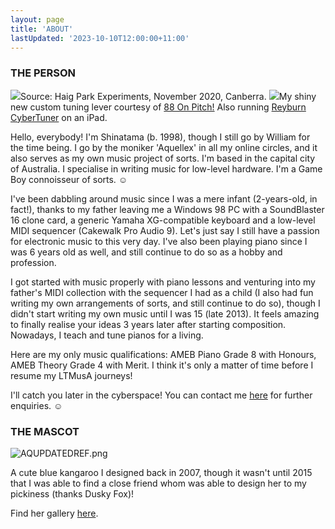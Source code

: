 ```yaml
---
layout: page
title: 'ABOUT'
lastUpdated: '2023-10-10T12:00:00+11:00'
---
```


### THE PERSON

<img src="/img/2020gig.jpg" />Source: Haig Park Experiments, November 2020, Canberra.
<img src="/img/2021job.jpg" />My shiny new custom tuning lever courtesy of <a href="https://www.88onpitch.com/" target = _blank>88 On Pitch!</a> Also running <a href="https://www.cybertuner.com/" target = _blank>Reyburn CyberTuner</a> on an iPad.

<!-- <img src="/img/melb2018.jpg" />*Source: Square Sounds Melbourne 2018, 24 Moons* (I'm the one with the Rubik's Cube and purple shirt!)
<img src="/img/tokyo2018.jpg" />*Source: Square Sounds Tokyo 2018, Sacabo Cafe*
<br> -->

Hello, everybody! I'm Shinatama (b. 1998), though I still go by William for the time being. I go by the moniker 'Aquellex' in all my online circles, and it also serves as my own music project of sorts. I'm based in the capital city of Australia. I specialise in writing music for low-level hardware. I'm a Game Boy connoisseur of sorts. &#9786;

I've been dabbling around music since I was a mere infant (2-years-old, in fact!), thanks to my father leaving me a Windows 98 PC with a SoundBlaster 16 clone card, a generic Yamaha XG-compatible keyboard and a low-level MIDI sequencer (Cakewalk Pro Audio 9). Let's just say I still have a passion for electronic music to this very day. I've also been playing piano since I was 6 years old as well, and still continue to do so as a hobby and profession.

I got started with music properly with piano lessons and venturing into my father's MIDI collection with the sequencer I had as a child (I also had fun writing my own arrangements of sorts, and still continue to do so), though I didn't start writing my own music until I was 15 (late 2013). It feels amazing to finally realise your ideas 3 years later after starting composition. Nowadays, I teach and tune pianos for a living.

Here are my only music qualifications: AMEB Piano Grade 8 with Honours, AMEB Theory Grade 4 with Merit. I think it's only a matter of time before I resume my LTMusA journeys!

I'll catch you later in the cyberspace! You can contact me [here](mailto:aquellex@f0xpa.ws) for further enquiries. &#9786;

### THE MASCOT

![AQUPDATEDREF.png](/img/AQUELLEX_REFSHEET2-clip2.png)

A cute blue kangaroo I designed back in 2007, though it wasn't until 2015 that I was able to find a close friend whom was able to design her to my pickiness (thanks Dusky Fox)!

Find her gallery <a href="https://refsheet.net/bluekangaroo/aquellex/" target="_blank">here</a>.

<!-- ### GEAR

#### Computer

- Custom-built i7 4770K @ 3.5 Ghz
- 16GB memory
- 256GB SSD
- 2TB WD Black
- 1TB WD Blue
- 2 monitors

#### Software

- <a href="http://littlesounddj.com" target="_blank">LSDJ</a>, <a href="https://github.com/jimbo1qaz/j0CC-FamiTracker" target="_blank">j0CC-FamiTracker</a>, <a href="http://deflemask.com" target="_blank">DefleMask Tracker</a>, <a href="https://openmpt.org" target="_blank">OpenMPT</a> (composition, arranging)
- <a href="https://cakewalk.com" target="_blank">Cakewalk By BandLab</a> ∞ & <a href="https://renoise.com" target="_blank">Renoise</a> & <a href="https://reaper.fm" target="_blank">REAPER</a> (production)
- <a href="https://avid.com/sibelius" target="_blank">Sibelius</a> (scoring, arranging)
- <a href="http://audacityteam.org" target="_blank">Audacity</a> & <a href="https://goldwave.com" target="_blank">GoldWave</a> (file processing)
- Cakewalk Pro Audio 9, Domino v1.43 (low-level MIDI editing)

#### Hardware & instruments

- Novation Impulse 49 (controller)
- Behringer HPM1000 (headphones)
- Monkey Banana Gibbon5 (studio monitors)
- Steinberg UR22 Audio Interface (audio interface)
- Various Game Boys (3 DMGs, 2 GBCs)
- Yamaha C3 (grand piano)
- Roland AX-09 Lucina (keytar)
- IK Multimedia iRig (mixer)

<a href="https://equipboard.com/aquellex" target="_blank">See my full list here on Equipboard!</a>

<a href="https://ko-fi.com/A7873Q2W" target="_blank">
  <img style="border:0px;height:50px;" src="https://az743702.vo.msecnd.net/cdn/kofi2.png?v=0" alt="Buy Me a Coffee at ko-fi.com" />
</a>
 -->
